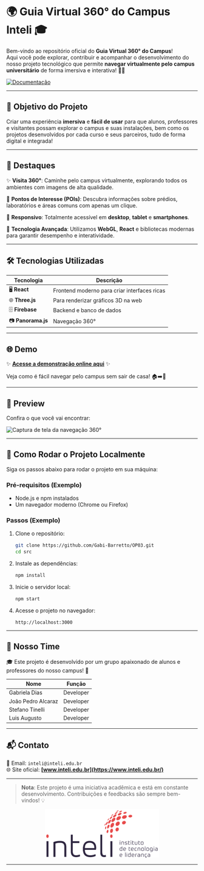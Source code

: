 # 🌍 **Guia Virtual 360° do Campus Inteli** 🎓

Bem-vindo ao repositório oficial do **Guia Virtual 360° do Campus**!  
Aqui você pode explorar, contribuir e acompanhar o desenvolvimento do nosso projeto tecnológico que permite **navegar virtualmente pelo campus universitário** de forma imersiva e interativa! 🏫✨

[![Documentação](https://img.shields.io/badge/Documentação-Acesse%20Aqui-brightgreen)](https://gabi-barretto.github.io/OP03/)

---

## 🎯 **Objetivo do Projeto**

Criar uma experiência **imersiva** e **fácil de usar** para que alunos, professores e visitantes possam explorar o campus e suas instalações, bem como os projetos desenvolvidos por cada curso e seus parceiros, tudo de forma digital e integrada!

---

## 🌟 **Destaques**

✨ **Visita 360°**: Caminhe pelo campus virtualmente, explorando todos os ambientes com imagens de alta qualidade.

📌 **Pontos de Interesse (POIs)**: Descubra informações sobre prédios, laboratórios e áreas comuns com apenas um clique.

📱 **Responsivo**: Totalmente acessível em **desktop**, **tablet** e **smartphones**.

🚀 **Tecnologia Avançada**: Utilizamos **WebGL**, **React** e bibliotecas modernas para garantir desempenho e interatividade.

---

## 🛠️ **Tecnologias Utilizadas**

| Tecnologia     | Descrição                                    |
|----------------|----------------------------------------------|
| 🖥️ **React**   | Frontend moderno para criar interfaces ricas |
| 🌐 **Three.js**| Para renderizar gráficos 3D na web           |
| 🗄️ **Firebase**| Backend e banco de dados                    |
| 📷 **Panorama.js** | Navegação 360°                           |

---

## 🌐 **Demo**

✨ **[Acesse a demonstração online aqui](https://www.nomedosite.com)** ✨  

Veja como é fácil navegar pelo campus sem sair de casa! 🏠➡️🏫

---

## 📸 **Preview**

Confira o que você vai encontrar:  

![Captura de tela da navegação 360°]()

---

## 🚀 **Como Rodar o Projeto Localmente**

Siga os passos abaixo para rodar o projeto em sua máquina:

### Pré-requisitos (Exemplo)

- Node.js e npm instalados
- Um navegador moderno (Chrome ou Firefox)

### Passos (Exemplo)

1. Clone o repositório:
   ```bash
   git clone https://github.com/Gabi-Barretto/OP03.git
   cd src
   ```

2. Instale as dependências:
   ```bash
   npm install
   ```

3. Inicie o servidor local:
   ```bash
   npm start
   ```

4. Acesse o projeto no navegador:
   ```
   http://localhost:3000
   ```

---

## 📣 **Nosso Time**

🎓 Este projeto é desenvolvido por um grupo apaixonado de alunos e professores do nosso campus! 💪

| Nome           | Função              |
|-----------------|---------------------|
| Gabriela Dias | Developer |
| João Pedro Alcaraz | Developer |
| Stefano Tinelli | Developer |
| Luis Augusto | Developer |

---

## 📬 **Contato**

📧 Email: `inteli@inteli.edu.br`  
🌐 Site oficial: **[www.inteli.edu.br](https://www.inteli.edu.br/)**

---

> **Nota**: Este projeto é uma iniciativa acadêmica e está em constante desenvolvimento. Contribuições e feedbacks são sempre bem-vindos! 💡

<p align="center">
<a href= "https://www.inteli.edu.br/"><img src="https://github.com/Inteli-College/2024-T0002-EC09-G03/blob/main/docs/static/img/logo_inteli.png" alt="Inteli - Instituto de Tecnologia e Liderança" width="300px"></a>
</p>

---
